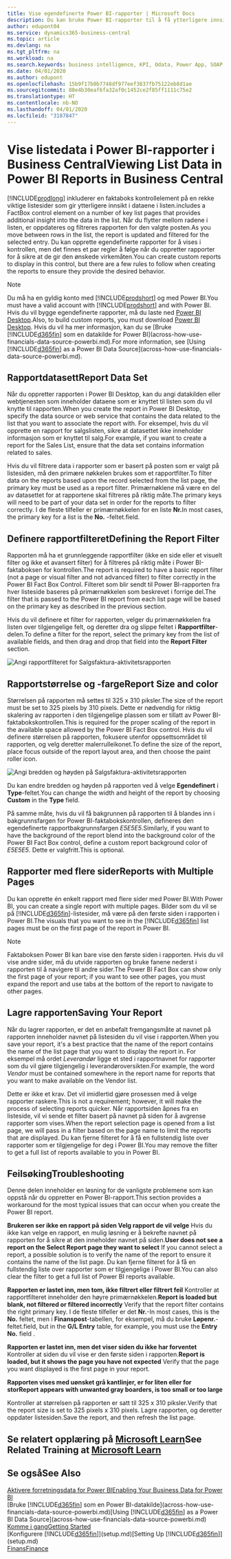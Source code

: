 ```yaml
---
title: Vise egendefinerte Power BI-rapporter | Microsoft Docs
description: Du kan bruke Power BI-rapporter til å få ytterligere innsikt i data i lister.
author: edupont04
ms.service: dynamics365-business-central
ms.topic: article
ms.devlang: na
ms.tgt_pltfrm: na
ms.workload: na
ms.search.keywords: business intelligence, KPI, Odata, Power App, SOAP, analysis
ms.date: 04/01/2020
ms.author: edupont
ms.openlocfilehash: 15b9f17b0b7748df977eef3837fb75122eb8d1ae
ms.sourcegitcommit: 88e4b30eaf6fa32af0c1452ce2f85ff1111c75e2
ms.translationtype: HT
ms.contentlocale: nb-NO
ms.lasthandoff: 04/01/2020
ms.locfileid: "3187847"
---
```

# <a name="viewing-list-data-in-power-bi-reports-in-business-central"></a><span data-ttu-id="705dd-103">Vise listedata i Power BI-rapporter i Business Central</span><span class="sxs-lookup"><span data-stu-id="705dd-103">Viewing List Data in Power BI Reports in Business Central</span></span>

[!INCLUDE[prodlong](includes/prodlong.md)] <span data-ttu-id="705dd-104">inkluderer en faktaboks kontrollelement på en rekke viktige listesider som gir ytterligere innsikt i dataene i listen.</span><span class="sxs-lookup"><span data-stu-id="705dd-104">includes a FactBox control element on a number of key list pages that provides additional insight into the data in the list.</span></span> <span data-ttu-id="705dd-105">Når du flytter mellom radene i listen, er oppdateres og filtreres rapporten for den valgte posten.</span><span class="sxs-lookup"><span data-stu-id="705dd-105">As you move between rows in the list, the report is updated and filtered for the selected entry.</span></span> <span data-ttu-id="705dd-106">Du kan opprette egendefinerte rapporter for å vises i kontrollen, men det finnes et par regler å følge når du oppretter rapporter for å sikre at de gir den ønskede virkemåten.</span><span class="sxs-lookup"><span data-stu-id="705dd-106">You can create custom reports to display in this control, but there are a few rules to follow when creating the reports to ensure they provide the desired behavior.</span></span>  

> [!NOTE]  
> <span data-ttu-id="705dd-107">Du må ha en gyldig konto med [!INCLUDE[prodshort](includes/prodshort.md)] og med Power BI.</span><span class="sxs-lookup"><span data-stu-id="705dd-107">You must have a valid account with [!INCLUDE[prodshort](includes/prodshort.md)] and with Power BI.</span></span> <span data-ttu-id="705dd-108">Hvis du vil bygge egendefinerte rapporter, må du laste ned [Power BI Desktop](https://powerbi.microsoft.com/desktop/).</span><span class="sxs-lookup"><span data-stu-id="705dd-108">Also, to build custom reports, you must download [Power BI Desktop](https://powerbi.microsoft.com/desktop/).</span></span> <span data-ttu-id="705dd-109">Hvis du vil ha mer informasjon, kan du se [Bruke [!INCLUDE[d365fin](includes/d365fin_md.md)] som en datakilde for Power BI](across-how-use-financials-data-source-powerbi.md).</span><span class="sxs-lookup"><span data-stu-id="705dd-109">For more information, see [Using [!INCLUDE[d365fin](includes/d365fin_md.md)] as a Power BI Data Source](across-how-use-financials-data-source-powerbi.md).</span></span>  

## <a name="report-data-set"></a><span data-ttu-id="705dd-110">Rapportdatasett</span><span class="sxs-lookup"><span data-stu-id="705dd-110">Report Data Set</span></span>
<span data-ttu-id="705dd-111">Når du oppretter rapporten i Power BI Desktop, kan du angi datakilden eller webtjenesten som inneholder dataene som er knyttet til listen som du vil knytte til rapporten.</span><span class="sxs-lookup"><span data-stu-id="705dd-111">When you create the report in Power BI Desktop, specify the data source or web service that contains the data related to the list that you want to associate the report with.</span></span> <span data-ttu-id="705dd-112">For eksempel, hvis du vil opprette en rapport for salgslisten, sikre at datasettet ikke inneholder informasjon som er knyttet til salg.</span><span class="sxs-lookup"><span data-stu-id="705dd-112">For example, if you want to create a report for the Sales List, ensure that the data set contains information related to sales.</span></span>  

<span data-ttu-id="705dd-113">Hvis du vil filtrere data i rapporter som er basert på posten som er valgt på listesiden, må den primære nøkkelen brukes som et rapportfilter.</span><span class="sxs-lookup"><span data-stu-id="705dd-113">To filter data on the reports based upon the record selected from the list page, the primary key must be used as a report filter.</span></span> <span data-ttu-id="705dd-114">Primærnøklene må være en del av datasettet for at rapportene skal filtreres på riktig måte.</span><span class="sxs-lookup"><span data-stu-id="705dd-114">The primary keys will need to be part of your data set in order for the reports to filter correctly.</span></span> <span data-ttu-id="705dd-115">I de fleste tilfeller er primærnøkkelen for en liste **Nr.**</span><span class="sxs-lookup"><span data-stu-id="705dd-115">In most cases, the primary key for a list is the **No.**</span></span> <span data-ttu-id="705dd-116">-feltet.</span><span class="sxs-lookup"><span data-stu-id="705dd-116">field.</span></span>  

## <a name="defining-the-report-filter"></a><span data-ttu-id="705dd-117">Definere rapportfilteret</span><span class="sxs-lookup"><span data-stu-id="705dd-117">Defining the Report Filter</span></span>
<span data-ttu-id="705dd-118">Rapporten må ha et grunnleggende rapportfilter (ikke en side eller et visuelt filter og ikke et avansert filter) for å filtreres på riktig måte i Power BI-faktaboksen for kontrollen.</span><span class="sxs-lookup"><span data-stu-id="705dd-118">The report is required to have a basic report filter (not a page or visual filter and not advanced filter) to filter correctly in the Power BI Fact Box Control.</span></span> <span data-ttu-id="705dd-119">Filteret som blir sendt til Power BI-rapporten fra hver listeside baseres på primærnøkkelen som beskrevet i forrige del.</span><span class="sxs-lookup"><span data-stu-id="705dd-119">The filter that is passed to the Power BI report from each list page will be based on the primary key as described in the previous section.</span></span>  

<span data-ttu-id="705dd-120">Hvis du vil definere et filter for rapporten, velger du primærnøkkelen fra listen over tilgjengelige felt, og deretter dra og slippe feltet i **Rapportfilter**-delen.</span><span class="sxs-lookup"><span data-stu-id="705dd-120">To define a filter for the report, select the primary key from the list of available fields, and then drag and drop that field into the **Report Filter** section.</span></span>  

![Angi rapportfilteret for Salgsfaktura-aktivitetsrapporten](./media/across-how-use-powerbi-reports-factbox/financials-powerbi-report-filter.png)

## <a name="report-size-and-color"></a><span data-ttu-id="705dd-122">Rapportstørrelse og -farge</span><span class="sxs-lookup"><span data-stu-id="705dd-122">Report Size and color</span></span>
<span data-ttu-id="705dd-123">Størrelsen på rapporten må settes til 325 x 310 piksler.</span><span class="sxs-lookup"><span data-stu-id="705dd-123">The size of the report must be set to 325 pixels by 310 pixels.</span></span> <span data-ttu-id="705dd-124">Dette er nødvendig for riktig skalering av rapporten i den tilgjengelige plassen som er tillatt av Power BI-faktabokskontrollen.</span><span class="sxs-lookup"><span data-stu-id="705dd-124">This is required for the proper scaling of the report in the available space allowed by the Power BI Fact Box control.</span></span> <span data-ttu-id="705dd-125">Hvis du vil definere størrelsen på rapporten, fokusere utenfor oppsettsområdet til rapporten, og velg deretter malerrulleikonet.</span><span class="sxs-lookup"><span data-stu-id="705dd-125">To define the size of the report, place focus outside of the report layout area, and then choose the paint roller icon.</span></span>

![Angi bredden og høyden på Salgsfaktura-aktivitetsrapporten](./media/across-how-use-powerbi-reports-factbox/financials-powerbi-report-sizing.png)

<span data-ttu-id="705dd-127">Du kan endre bredden og høyden på rapporten ved å velge **Egendefinert** i **Type**-feltet.</span><span class="sxs-lookup"><span data-stu-id="705dd-127">You can change the width and height of the report by choosing **Custom** in the **Type** field.</span></span>

<span data-ttu-id="705dd-128">På samme måte, hvis du vil få bakgrunnen på rapporten til å blandes inn i bakgrunnsfargen for Power BI-faktabokskontrollen, defineres den egendefinerte rapportbakgrunnsfargen *E5E5E5*.</span><span class="sxs-lookup"><span data-stu-id="705dd-128">Similarly, if you want to have the background of the report blend into the background color of the Power BI Fact Box control, define a custom report background color of *E5E5E5*.</span></span> <span data-ttu-id="705dd-129">Dette er valgfritt.</span><span class="sxs-lookup"><span data-stu-id="705dd-129">This is optional.</span></span>  

## <a name="reports-with-multiple-pages"></a><span data-ttu-id="705dd-130">Rapporter med flere sider</span><span class="sxs-lookup"><span data-stu-id="705dd-130">Reports with Multiple Pages</span></span>
<span data-ttu-id="705dd-131">Du kan opprette én enkelt rapport med flere sider med Power BI.</span><span class="sxs-lookup"><span data-stu-id="705dd-131">With Power BI, you can create a single report with multiple pages.</span></span> <span data-ttu-id="705dd-132">Bilder som du vil se på [!INCLUDE[d365fin](includes/d365fin_md.md)]-listesider, må være på den første siden i rapporten i Power BI.</span><span class="sxs-lookup"><span data-stu-id="705dd-132">The visuals that you want to see in the [!INCLUDE[d365fin](includes/d365fin_md.md)] list pages must be on the first page of the report in Power BI.</span></span>  

> [!NOTE]  
> <span data-ttu-id="705dd-133">Faktaboksen Power BI kan bare vise den første siden i rapporten. Hvis du vil vise andre sider, må du utvide rapporten og bruke fanene nederst i rapporten til å navigere til andre sider.</span><span class="sxs-lookup"><span data-stu-id="705dd-133">The Power BI Fact Box can show only the first page of your report; if you want to see other pages, you must expand the report and use tabs at the bottom of the report to navigate to other pages.</span></span>  

## <a name="saving-your-report"></a><span data-ttu-id="705dd-134">Lagre rapporten</span><span class="sxs-lookup"><span data-stu-id="705dd-134">Saving Your Report</span></span>

<span data-ttu-id="705dd-135">Når du lagrer rapporten, er det en anbefalt fremgangsmåte at navnet på rapporten inneholder navnet på listesiden du vil vise i rapporten.</span><span class="sxs-lookup"><span data-stu-id="705dd-135">When you save your report, it's a best practice that the name of the report contains the name of the list page that you want to display the report in.</span></span> <span data-ttu-id="705dd-136">For eksempel må ordet *Leverandør* ligge et sted i rapportnavnet for rapporter som du vil gjøre tilgjengelig i leverandøroversikten.</span><span class="sxs-lookup"><span data-stu-id="705dd-136">For example, the word *Vendor* must be contained somewhere in the report name for reports that you want to make available on the Vendor list.</span></span>  

<span data-ttu-id="705dd-137">Dette er ikke et krav. Det vil imidlertid gjøre prosessen med å velge rapporter raskere.</span><span class="sxs-lookup"><span data-stu-id="705dd-137">This is not a requirement; however, it will make the process of selecting reports quicker.</span></span> <span data-ttu-id="705dd-138">Når rapportsiden åpnes fra en listeside, vil vi sende et filter basert på navnet på siden for å avgrense rapporter som vises.</span><span class="sxs-lookup"><span data-stu-id="705dd-138">When the report selection page is opened from a list page, we will pass in a filter based on the page name to limit the reports that are displayed.</span></span>  <span data-ttu-id="705dd-139">Du kan fjerne filteret for å få en fullstendig liste over rapporter som er tilgjengelige for deg i Power BI.</span><span class="sxs-lookup"><span data-stu-id="705dd-139">You may remove the filter to get a full list of reports available to you in Power BI.</span></span>  

## <a name="troubleshooting"></a><span data-ttu-id="705dd-140">Feilsøking</span><span class="sxs-lookup"><span data-stu-id="705dd-140">Troubleshooting</span></span>
<span data-ttu-id="705dd-141">Denne delen inneholder en løsning for de vanligste problemene som kan oppstå når du oppretter en Power BI-rapport.</span><span class="sxs-lookup"><span data-stu-id="705dd-141">This section provides a workaround for the most typical issues that can occur when you create the Power BI report.</span></span>  

<span data-ttu-id="705dd-142">**Brukeren ser ikke en rapport på siden Velg rapport de vil velge** Hvis du ikke kan velge en rapport, en mulig løsning er å bekrefte navnet på rapporten for å sikre at den inneholder navnet på siden.</span><span class="sxs-lookup"><span data-stu-id="705dd-142">**User does not see a report on the Select Report page they want to select** If you cannot select a report, a possible solution is to verify the name of the report to ensure it contains the name of the list page.</span></span> <span data-ttu-id="705dd-143">Du kan fjerne filteret for å få en fullstendig liste over rapporter som er tilgjengelige i Power BI.</span><span class="sxs-lookup"><span data-stu-id="705dd-143">You can also clear the filter to get a full list of Power BI reports available.</span></span>  

<span data-ttu-id="705dd-144">**Rapporten er lastet inn, men tom, ikke filtrert eller filtrert feil** Kontroller at rapportfilteret inneholder den høyre primærnøkkelen.</span><span class="sxs-lookup"><span data-stu-id="705dd-144">**Report is loaded but blank, not filtered or filtered incorrectly** Verify that the report filter contains the right primary key.</span></span> <span data-ttu-id="705dd-145">I de fleste tilfeller er det **Nr.**-</span><span class="sxs-lookup"><span data-stu-id="705dd-145">In most cases, this is the **No.**</span></span> <span data-ttu-id="705dd-146">feltet, men i **Finanspost**-tabellen, for eksempel, må du bruke **Løpenr.**-feltet.</span><span class="sxs-lookup"><span data-stu-id="705dd-146">field, but in the **G/L Entry** table, for example, you must use the **Entry No.** field  .</span></span>

<span data-ttu-id="705dd-147">**Rapporten er lastet inn, men det viser siden du ikke har forventet** Kontroller at siden du vil vise er den første siden i rapporten.</span><span class="sxs-lookup"><span data-stu-id="705dd-147">**Report is loaded, but it shows the page you have not expected** Verify that the page you want displayed is the first page in your report.</span></span>  

<span data-ttu-id="705dd-148">**Rapporten vises med uønsket grå kantlinjer, er for liten eller for stor**</span><span class="sxs-lookup"><span data-stu-id="705dd-148">**Report appears with unwanted gray boarders, is too small or too large**</span></span>

<span data-ttu-id="705dd-149">Kontroller at størrelsen på rapporten er satt til 325 x 310 piksler.</span><span class="sxs-lookup"><span data-stu-id="705dd-149">Verify that the report size is set to 325 pixels x 310 pixels.</span></span> <span data-ttu-id="705dd-150">Lagre rapporten, og deretter oppdater listesiden.</span><span class="sxs-lookup"><span data-stu-id="705dd-150">Save the report, and then refresh the list page.</span></span>  

## <a name="see-related-training-at-microsoft-learn"></a><span data-ttu-id="705dd-151">Se relatert opplæring på [Microsoft Learn](/learn/modules/configure-powerbi-excel-dynamics-365-business-central/index)</span><span class="sxs-lookup"><span data-stu-id="705dd-151">See Related Training at [Microsoft Learn](/learn/modules/configure-powerbi-excel-dynamics-365-business-central/index)</span></span>

## <a name="see-also"></a><span data-ttu-id="705dd-152">Se også</span><span class="sxs-lookup"><span data-stu-id="705dd-152">See Also</span></span>

[<span data-ttu-id="705dd-153">Aktivere forretningsdata for Power BI</span><span class="sxs-lookup"><span data-stu-id="705dd-153">Enabling Your Business Data for Power BI</span></span>](admin-powerbi.md)  
<span data-ttu-id="705dd-154">[Bruke [!INCLUDE[d365fin](includes/d365fin_md.md)] som en Power BI-datakilde](across-how-use-financials-data-source-powerbi.md)</span><span class="sxs-lookup"><span data-stu-id="705dd-154">[Using [!INCLUDE[d365fin](includes/d365fin_md.md)] as a Power BI Data Source](across-how-use-financials-data-source-powerbi.md)</span></span>  
[<span data-ttu-id="705dd-155">Komme i gang</span><span class="sxs-lookup"><span data-stu-id="705dd-155">Getting Started</span></span>](product-get-started.md)  
<span data-ttu-id="705dd-156">[Konfigurere [!INCLUDE[d365fin](includes/d365fin_md.md)]](setup.md)</span><span class="sxs-lookup"><span data-stu-id="705dd-156">[Setting Up [!INCLUDE[d365fin](includes/d365fin_md.md)]](setup.md)</span></span>  
[<span data-ttu-id="705dd-157">Finans</span><span class="sxs-lookup"><span data-stu-id="705dd-157">Finance</span></span>](finance.md)  
